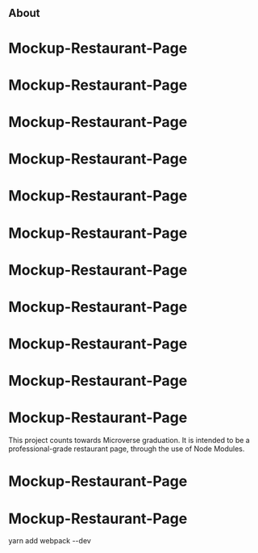 
## About
# Mockup-Restaurant-Page
# Mockup-Restaurant-Page
# Mockup-Restaurant-Page
# Mockup-Restaurant-Page
# Mockup-Restaurant-Page
# Mockup-Restaurant-Page
# Mockup-Restaurant-Page
# Mockup-Restaurant-Page
# Mockup-Restaurant-Page
# Mockup-Restaurant-Page
# Mockup-Restaurant-Page

This project counts towards Microverse graduation. It is intended to be a professional-grade restaurant page, through the use of Node Modules.
# Mockup-Restaurant-Page
# Mockup-Restaurant-Page


yarn add webpack --dev

